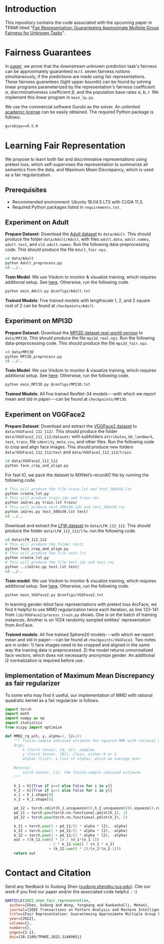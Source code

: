 # Introduction

This repository contains the code associated with the upcoming paper in TPAMI titled "[Fair Representation: Guaranteeing Approximate Multiple Group Fairness for Unknown Tasks](https://arxiv.org/abs/2109.00545)".

# Fairness Guarantees

In [paper](https://arxiv.org/abs/2109.00545), we prove that the downstream unknown prediction task's fairness can be approximately guaranteed w.r.t. seven fairness notions simultaneously, if the predictions are made using fair representations. These fairness guarantees (tight upper bounds) can be found by solving linear programs parameterized by the representation's fairness coefficient $\alpha$, discriminativeness coefficient $\beta$, and the population base rates $a$, $b$, $r$. We implement this linear program in `main_lp.py`.

We use the commercial software Gurobi as the solver. An unlimited [academic license](https://www.gurobi.com/academia/academic-program-and-licenses/) can be easily obtained.  The required Python package is follows:

```txt
gurobipy==9.5.0
```

# Learning Fair Representation

We propose to learn both fair and discriminative representations using pretext loss, which self-supervises the representation to summarize all semantics from the data, and Maximum Mean Discrepancy, which is used as a fair regularization.

## Prerequisites
- Recommended environment: Ubuntu 18.04.5 LTS with CUDA 11.3.
- Required Python packages listed in `requirements.txt`.

## Experiment on Adult
**Prepare Dataset**: Download the [Adult dataset](https://archive.ics.uci.edu/ml/datasets/adult) to `data/Adult`. This should produce the folder `data/Adult/Adult`, with files `adult.data`, `adult.names`, `adult.test`, and `old.adult.names`. Run the following data-preprocessing code. This should produce the file `Adult_fair.npz`.
```bash
cd data/Adult
python Adult_preprocess.py
cd ../..
```

**Train Model**: We use Visdom to monitor & visualize training, which requires additional setup. See [here](https://github.com/fossasia/visdom). Otherwise, run the following code.
```bash
python main_Adult.py @configs/Adult.txt
```

**Trained Models**: Five trained models with lengthscale 1, 2, and 2 square root of 2 can be found at `checkpoints/Adult`.

## Experiment on MPI3D
**Prepare Dataset**: Download the [MPI3D dataset real-world version](https://github.com/rr-learning/disentanglement_dataset) to `data/MPI3D`. This should produce the file `mpi3d_real.npz`. Run the following data-preprocessing code. This should produce the file `mpi3d_fair.npz`.
```bash
cd data/MPI3D
python MPI3D_preprocess.py
cd ../..
```

**Train Model**: We use Visdom to monitor & visualize training, which requires additional setup. See [here](https://github.com/fossasia/visdom). Otherwise, run the following code.
```bash
python main_MPI3D.py @configs/MPI3D.txt
```

**Trained Models**: All five trained ResNet-34 models---with which we report mean and std in paper---can be found at `checkpoints/MPI3D`.

## Experiment on VGGFace2
**Prepare Dataset**: Download and extract the [VGGFace2 dataset](https://www.robots.ox.ac.uk/~vgg/data/vgg_face2) to `data/VGGFace2_112_112/`. This should produce the folder `data/VGGFace2_112_112/dataset/` with subfolders `attributes`, `bb_landmark`, `test`, `train`, file `identity_meta.csv`, and other files. Run the following code to crop and align face images. This should produce new folders `data/VGGFace2_112_112/test` and `data/VGGFace2_112_112/train`.
```bash
cd data/VGGFace2_112_112
python face_crop_and_align.py
```

For fast IO, we pack the dataset to MXNet’s recordIO file by running the following code. 
```bash
# This will produce the file train.lst and test_500x50.lst
python create_lst.py 
# This will produce train.idx and train.rec
python im2rec.py train.lst train/ 
# This will produce test_500x50.idx and test_500x50.rec
python im2rec.py test_500x50.lst test/ 
cd ../..
```

Download and extract the [LFW dataset](http://vis-www.cs.umass.edu/lfw/) to `data/LFW_112_112`. This should produce the folder `data/LFW_112_112/lfw`. run the following code.
```bash
cd data/LFW_112_112
# This will produce the folder test/
python face_crop_and_align.py
# This will produce the file test.lst
python create_lst.py
# This will produce the file test.idx and test.rec
python ../im2rec.py test.lst test/
cd ../..
```

**Train model**: We use Visdom to monitor & visualize training, which requires additional setup. See [here](https://github.com/fossasia/visdom). Otherwise, run the following code.
```bash 
python main_VGGFace2.py @configs/VGGFace2.txt
```

In learning gender-blind face representations with pretext loss ArcFace, we find it helpful to use MMD regularization twice each iteration, as line 133-141 from `lib/VGGFace2/process_train.py` shows. One is on the batch of training instances. Another is on 1024 randomly sampled entities' representation from ArcFace.

**Trained models**: All five trained Sphere20 models---with which we report mean and std in paper---can be found at `checkpoints/VGGFace2`. Two notes are in order: 1) face images need to be cropped and aligned in the same way the training data is preprocessed. 2) the model returns unnormalized face vectors, which does not necessarily anonymize gender. An additional l2 normalization is required before use.

## Implementation of Maximum Mean Discrepancy as fair regularizer
To some who may find it useful, our implementation of MMD with rational quadratic kernel as a fair regularizer is follows.
```python
import torch
import math
import numpy as np
import statistics
from scipy import optimize

def MMD2_rq_u(h, y, alpha=1, l2=1):
    """ finite-sample unbiased estimate for squared MMD with rational quadratic kernel
    Args:
        h (torch tensor, [N, d]): samples
        y (torch tensor, [N]): class, either 0 or 1
        alphas (list): a list of alphas, which we average over
    
    Returns:
        torch tensor, [1]: the finite-sample unbiased estimate
    """

    h_1 = h[[True if i==0 else False for i in y]]
    h_2 = h[[True if i==1 else False for i in y]]
    n_1 = h_1.shape[0]
    n_2 = h_2.shape[0]

    pd_12 = torch.cdist(h_1.unsqueeze(0),h_2.unsqueeze(0)).squeeze().reshape(-1)
    pd_11 = torch.pow(torch.nn.functional.pdist(h_1), 2)
    pd_22 = torch.pow(torch.nn.functional.pdist(h_2), 2)

    k_11 = torch.pow(1 + pd_11/(2 * alpha * l2), -alpha)
    k_22 = torch.pow(1 + pd_22/(2 * alpha * l2), -alpha)
    k_12 = torch.pow(1 + pd_12/(2 * alpha * l2), -alpha)
    out = ((k_11.sum() * 2) / (n_1*(n_1-1))
                    - 2 * k_12.sum() / (n_1 * n_2)
                    + (k_22.sum() * 2)/(n_2*(n_2-1)))
    return out
```

# Contact and Citation
Send any feedback to Xudong Shen (<xudong.shen@u.nus.edu>). Cite our work if you find our paper and/or the associated code helpful. : -)
```bibtex
@ARTICLE{2022_shen_fair_representation,
  author={Shen, Xudong and Wong, Yongkang and Kankanhalli, Mohan},
  journal={IEEE Transactions on Pattern Analysis and Machine Intelligence}, 
  title={Fair Representation: Guaranteeing Approximate Multiple Group Fairness for Unknown Tasks}, 
  year={2022},
  volume={},
  number={},
  pages={1-1},
  doi={10.1109/TPAMI.2022.3148905}}
```
